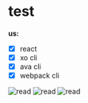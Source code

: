 # test
**us:**

- [x] react 
- [x] xo cli 
- [x] ava cli 
- [x] webpack cli

![read](http://jslog.com/2014/10/02/react-with-webpack-part-1/)
![read](https://guides.github.com/features/mastering-markdown/)
![read](https://github.com/babel/babel-loader)



